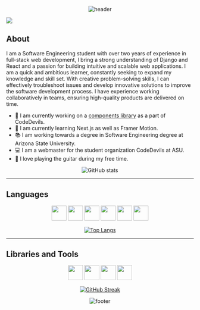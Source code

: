 
<div align="center">
  
![header](https://capsule-render.vercel.app/api?fontColor=FFB703&type=rect&color=023047&height=200&section=header&text=Hi,%20I'm%20Frankie!%20🤗&fontSize=50&animation=fadeIn)

</div>

![](https://komarev.com/ghpvc/?username=frankjlin16&color=FFB703)

## About

I am a Software Engineering student with over two years of experience in full-stack web development, I bring a strong understanding of Django and React and a passion for building intuitive and scalable web applications. I am a quick and ambitious learner, constantly seeking to expand my knowledge and skill set. With creative problem-solving skills, I can effectively troubleshoot issues and develop innovative solutions to improve the software development process. I have experience working collaboratively in teams, ensuring high-quality products are delivered on time.

- 🔭 I am currently working on a [components library](https://github.com/ASU-CodeDevils/CD-Library) as a part of CodeDevils.
- 🌱 I am currently learning Next.js as well as Framer Motion.
- 📚 I am working towards a degree in Software Engineering degree at Arizona State University.
- 💻 I am a webmaster for the student organization CodeDevils at ASU.
- 🎸 I love playing the guitar during my free time.

<div align="center">
  
![GitHub stats](https://github-readme-stats.vercel.app/api?username=frankjlin16&bg_color=80,023047,219EBC&title_color=fff&text_color=fff)

</div>

<hr>
  
## Languages

<div align="center">

<img src='https://cdn.jsdelivr.net/gh/devicons/devicon/icons/javascript/javascript-original.svg'  height="40">
<img src='https://cdn.jsdelivr.net/gh/devicons/devicon/icons/python/python-original-wordmark.svg' height="40">
<img src='https://cdn.jsdelivr.net/gh/devicons/devicon/icons/java/java-original-wordmark.svg' height="40">
<img src='https://cdn.jsdelivr.net/gh/devicons/devicon/icons/html5/html5-original-wordmark.svg' height="40">
<img src='https://cdn.jsdelivr.net/gh/devicons/devicon/icons/sass/sass-original.svg' height="40">
<img src='https://cdn.jsdelivr.net/gh/devicons/devicon/icons/nodejs/nodejs-plain-wordmark.svg' height="40">

[![Top Langs](https://github-readme-stats.vercel.app/api/top-langs/?username=frankjlin16&layout=compact&title_color=fff&text_color=FFFFFF&bg_color=151515)](https://github.com/anuraghazra/github-readme-stats)

</div>
  
<hr>

## Libraries and Tools

<div align="center">

<img src="https://cdn.jsdelivr.net/gh/devicons/devicon/icons/django/django-plain.svg" height="40"/>
<img src='https://cdn.jsdelivr.net/gh/devicons/devicon/icons/nextjs/nextjs-original-wordmark.svg' height="40">
<img src='https://cdn.jsdelivr.net/gh/devicons/devicon/icons/react/react-original-wordmark.svg' height="40">
<img src='https://cdn.jsdelivr.net/gh/devicons/devicon/icons/mongodb/mongodb-original-wordmark.svg' height="40">
  
[![GitHub Streak](https://github-readme-streak-stats.herokuapp.com/?user=frankjlin16&bg_color=30,3EADCF,ABE9CD)](https://git.io/streak-stats)

![footer](https://capsule-render.vercel.app/api?type=waving&color=0:023047,100:219EBC&height=200&section=footer&fontSize=80)

</div>

<!-- Got the cool color idea from: https://www.eggradients.com/category/blue-gradient -->

<!--
**frankjlin16/frankjlin16** is a ✨ _special_ ✨ repository because its `README.md` (this file) appears on your GitHub profile.

Here are some ideas to get you started:

- 🔭 I’m currently working on ...
- 🌱 I’m currently learning ...
- 👯 I’m looking to collaborate on ...
- 🤔 I’m looking for help with ...
- 💬 Ask me about ...
- 📫 How to reach me: ...
- 😄 Pronouns: ...
- ⚡ Fun fact: ...
-->
